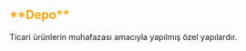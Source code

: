 <h2>
<span style="color: orange;">
 **Depo**
</span>
</h2>
Ticari ürünlerin muhafazası amacıyla yapılmış özel yapılardır.
